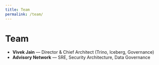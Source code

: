 ```yaml
---
title: Team
permalink: /team/
---
```

# Team

- **Vivek Jain** — Director & Chief Architect (Trino, Iceberg, Governance)  
- **Advisory Network** — SRE, Security Architecture, Data Governance
